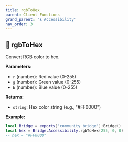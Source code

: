 ```yaml
---
title: rgbToHex
parent: Client Functions
grand_parent: "♿ Accessibility"
nav_order: 3
---
```


## 🔹 rgbToHex

Convert RGB color to hex.

**Parameters:**
- `r` (number): Red value (0-255)
- `g` (number): Green value (0-255)
- `b` (number): Blue value (0-255)

**Returns:**
- `string`: Hex color string (e.g., "#FF0000")

**Example:**
```lua
local Bridge = exports['community_bridge']:Bridge()
local hex = Bridge.Accessibility.rgbToHex(255, 0, 0)
-- hex = "#FF0000"
```
